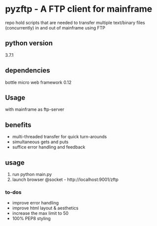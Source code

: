 # pyzftp - A FTP client for mainframe

repo hold scripts that are needed to transfer multiple text/binary files (concurrently) in and out of mainframe using FTP

## python version

3.7.1

## dependencies

bottle micro web framework 0.12

## Usage

with mainframe as ftp-server

## benefits

* multi-threaded transfer for quick turn-arounds
* simultaneous gets and puts
* suffice error handling and feedback

## usage

1. run python main.py
2. launch browser @socket - http://localhost:9001/zftp

### to-dos

* improve error handling
* improve html layout & aesthetics
* increase the max limit to 50
* 100% PEP8 styling
